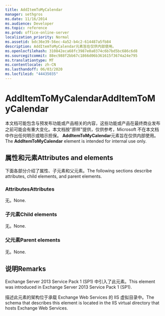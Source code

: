 ```yaml
---
title: AddItemToMyCalendar
manager: sethgros
ms.date: 11/16/2014
ms.audience: Developer
ms.topic: reference
ms.prod: office-online-server
localization_priority: Normal
ms.assetid: bdc36e39-56ec-4a52-b4c2-614487a5fb84
description: AddItemToMyCalendar元素旨在仅供内部使用。
ms.openlocfilehash: 310842eca68fc3987e0a0374c6b7bd5bc686c6d8
ms.sourcegitcommit: 88ec988f2bb67c1866d06b361615f3674a24e795
ms.translationtype: MT
ms.contentlocale: zh-CN
ms.lasthandoff: 06/03/2020
ms.locfileid: "44435035"
---
```

# <a name="additemtomycalendar"></a><span data-ttu-id="2d2b1-103">AddItemToMyCalendar</span><span class="sxs-lookup"><span data-stu-id="2d2b1-103">AddItemToMyCalendar</span></span>

<span data-ttu-id="2d2b1-104">本文档可能包含与预发布功能或产品相关的内容，这些功能或产品在最终商业发布之前可能会有重大变化。本文档按"原样"提供，仅供参考，Microsoft 不在本文档中作出任何明示或暗示担保。 **AddItemToMyCalendar**元素旨在仅供内部使用。</span><span class="sxs-lookup"><span data-stu-id="2d2b1-104">The **AddItemToMyCalendar** element is intended for internal use only.</span></span> 

## <a name="attributes-and-elements"></a><span data-ttu-id="2d2b1-105">属性和元素</span><span class="sxs-lookup"><span data-stu-id="2d2b1-105">Attributes and elements</span></span>

<span data-ttu-id="2d2b1-106">下面各部分介绍了属性、子元素和父元素。</span><span class="sxs-lookup"><span data-stu-id="2d2b1-106">The following sections describe attributes, child elements, and parent elements.</span></span>
  
### <a name="attributes"></a><span data-ttu-id="2d2b1-107">Attributes</span><span class="sxs-lookup"><span data-stu-id="2d2b1-107">Attributes</span></span>

<span data-ttu-id="2d2b1-108">无。</span><span class="sxs-lookup"><span data-stu-id="2d2b1-108">None.</span></span>
  
### <a name="child-elements"></a><span data-ttu-id="2d2b1-109">子元素</span><span class="sxs-lookup"><span data-stu-id="2d2b1-109">Child elements</span></span>

<span data-ttu-id="2d2b1-110">无。</span><span class="sxs-lookup"><span data-stu-id="2d2b1-110">None.</span></span>
  
### <a name="parent-elements"></a><span data-ttu-id="2d2b1-111">父元素</span><span class="sxs-lookup"><span data-stu-id="2d2b1-111">Parent elements</span></span>

<span data-ttu-id="2d2b1-112">无。</span><span class="sxs-lookup"><span data-stu-id="2d2b1-112">None.</span></span>
  
## <a name="remarks"></a><span data-ttu-id="2d2b1-113">说明</span><span class="sxs-lookup"><span data-stu-id="2d2b1-113">Remarks</span></span>

<span data-ttu-id="2d2b1-114">Exchange Server 2013 Service Pack 1 (SP1) 中引入了此元素。</span><span class="sxs-lookup"><span data-stu-id="2d2b1-114">This element was introduced in Exchange Server 2013 Service Pack 1 (SP1).</span></span>
  
<span data-ttu-id="2d2b1-115">描述此元素的架构位于承载 Exchange Web Services 的 IIS 虚拟目录中。</span><span class="sxs-lookup"><span data-stu-id="2d2b1-115">The schema that describes this element is located in the IIS virtual directory that hosts Exchange Web Services.</span></span>
  

